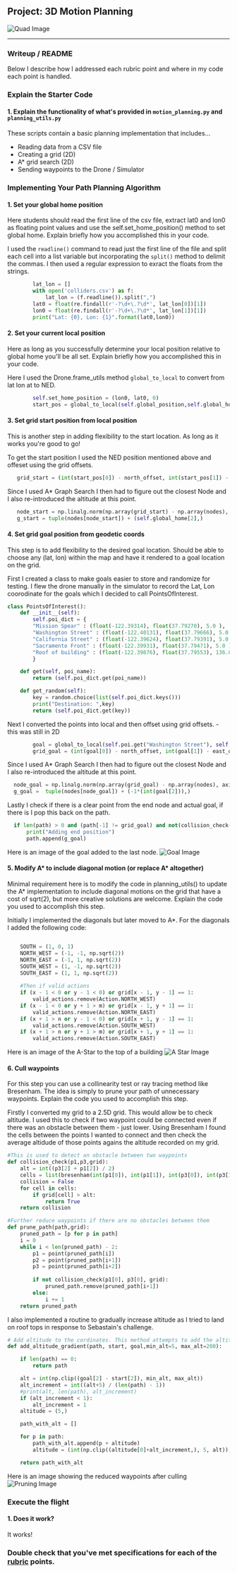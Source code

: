 ## Project: 3D Motion Planning
![Quad Image](./misc/main.png)

---


### Writeup / README
Below I describe how I addressed each rubric point and where in my code each point is handled.

### Explain the Starter Code

#### 1. Explain the functionality of what's provided in `motion_planning.py` and `planning_utils.py`
These scripts contain a basic planning implementation that includes...
* Reading data from a CSV file
* Creating a grid (2D)
* A* grid search (2D)
* Sending waypoints to the Drone / Simulator


### Implementing Your Path Planning Algorithm

#### 1. Set your global home position
Here students should read the first line of the csv file, extract lat0 and lon0 as floating point values and use the self.set_home_position() method to set global home. Explain briefly how you accomplished this in your code.

I used the `readline()` command to read just the first line of the file and split each cell into a list variable but incorporating the `split()` method to delimit the commas.
I then used a regular expression to exract the floats from the strings.
```python
        lat_lon = []
        with open('colliders.csv') as f:
            lat_lon = (f.readline()).split(",")
        lat0 = float(re.findall(r'-?\d+\.?\d*', lat_lon[0])[1])
        lon0 = float(re.findall(r'-?\d+\.?\d*', lat_lon[1])[1])
        print("Lat: {0}, Lon: {1}".format(lat0,lon0))
```


#### 2. Set your current local position
Here as long as you successfully determine your local position relative to global home you'll be all set. Explain briefly how you accomplished this in your code.

Here I used the Drone.frame_utils method `global_to_local` to convert from lat lon at to NED.
```python
        self.set_home_position = (lon0, lat0, 0)
        start_pos = global_to_local(self.global_position,self.global_home)
```

#### 3. Set grid start position from local position
This is another step in adding flexibility to the start location. As long as it works you're good to go!

To get the start position I used the NED position mentioned above and offeset using the grid offsets.
```python
   grid_start = (int(start_pos[0]) - north_offset, int(start_pos[1]) - east_offset)
```
Since I used A* Graph Search I then had to figure out the closest Node and I also re-introduced the altitude at this point.
```python
   node_start = np.linalg.norm(np.array(grid_start) - np.array(nodes), axis=1).argmin()
   g_start = tuple(nodes[node_start]) + (self.global_home[2],)
```

#### 4. Set grid goal position from geodetic coords
This step is to add flexibility to the desired goal location. Should be able to choose any (lat, lon) within the map and have it rendered to a goal location on the grid.

First I created a class to make goals easier to store and randomize for testing. I flew the drone manually in the simulator to record the Lat, Lon coorodinate for the goals which I decided to call PointsOfInterest. 
```python
class PointsOfInterest():
    def __init__(self):
        self.poi_dict = {
        "Mission Spear" : (float(-122.39314), float(37.79270), 5.0 ),
        "Washington Street" : (float(-122.40131), float(37.79666), 5.0 ),
        "California Street" : (float(-122.39624), float(37.79391), 5.0 ),
        "Sacramento Front" : (float(-122.39931), float(37.79471), 5.0 ),
        "Roof of building" : (float(-122.39876), float(37.79553), 136.0 )
        }

    def get(self, poi_name):
        return (self.poi_dict.get(poi_name))

    def get_random(self):
        key = random.choice(list(self.poi_dict.keys()))
        print("Destination: ",key)
        return (self.poi_dict.get(key))
```

Next I converted the points into local and then offset using grid offsets.  - this was still in 2D
```python
        goal = global_to_local(self.poi.get("Washington Street"), self.global_home)
        grid_goal = (int(goal[0]) - north_offset, int(goal[1]) - east_offset)
```
Since I used A* Graph Search I then had to figure out the closest Node and I also re-introduced the altitude at this point.
```python
  node_goal = np.linalg.norm(np.array(grid_goal) - np.array(nodes), axis=1).argmin()
  g_goal =  tuple(nodes[node_goal]) + (-1*(int(goal[2])),)
```
Lastly I check if there is a clear point from the end node and actual goal, if there is I pop this back on the path.
```python
  if len(path) > 0 and (path[-1] != grid_goal) and not(collision_check(path[-1], g_goal, grid)):
      print("Adding end position")
      path.append(g_goal)
```
Here is an image of the goal added to the last node.
![Goal Image](./misc/goal.png)

#### 5. Modify A* to include diagonal motion (or replace A* altogether)
Minimal requirement here is to modify the code in planning_utils() to update the A* implementation to include diagonal motions on the grid that have a cost of sqrt(2), but more creative solutions are welcome. Explain the code you used to accomplish this step.

Initially I implemented the diagonals but later moved to A*. For the diagonals I added the following code:
```python

    SOUTH = (1, 0, 1)
    NORTH_WEST = (-1, -1, np.sqrt(2))
    NORTH_EAST = (-1, 1, np.sqrt(2))
    SOUTH_WEST = (1, -1, np.sqrt(2))
    SOUTH_EAST = (1, 1, np.sqrt(2))
    
    #Then if valid actions
    if (x - 1 < 0 or y - 1 < 0) or grid[x - 1, y - 1] == 1:
        valid_actions.remove(Action.NORTH_WEST)
    if (x - 1 < 0 or y + 1 > m) or grid[x - 1, y + 1] == 1:
        valid_actions.remove(Action.NORTH_EAST)
    if (x + 1 > n or y - 1 < 0) or grid[x + 1, y - 1] == 1:
        valid_actions.remove(Action.SOUTH_WEST)
    if (x + 1 > n or y + 1 > m) or grid[x + 1, y + 1] == 1:
        valid_actions.remove(Action.SOUTH_EAST)

```
Here is an image of the A-Star to the top of a building
![A Star Image](./misc/a_star.png)

#### 6. Cull waypoints 
For this step you can use a collinearity test or ray tracing method like Bresenham. The idea is simply to prune your path of unnecessary waypoints. Explain the code you used to accomplish this step.

Firstly I converted my grid to a 2.5D grid. This would allow be to check altitude. I used this to check if two waypoint could be connected even if there was an obstacle between them - just lower.
Using Bresenham I found the cells between the points I wanted to connect and then check the average altidude of those points agains the altitude recorded on my grid.

```python
#This is used to detect an obstacle between two waypoints
def collision_check(p1,p3,grid):
    alt = int((p3[2] + p1[2]) / 2)
    cells = list(bresenham(int(p1[0]), int(p1[1]), int(p3[0]), int(p3[1])))
    collision = False
    for cell in cells:
        if grid[cell] > alt:
            return True
    return collision

#Further reduce waypoints if there are no obstacles between them 
def prune_path(path,grid):
    pruned_path = [p for p in path]
    i = 0
    while i < len(pruned_path) - 2:
        p1 = point(pruned_path[i])
        p2 = point(pruned_path[i+1])
        p3 = point(pruned_path[i+2])
        
        if not collision_check(p1[0], p3[0], grid):
            pruned_path.remove(pruned_path[i+1])
        else:
            i += 1
    return pruned_path
```
I also implemented a routine to gradually increase altitude as I tried to land on roof tops in response to Sebastain's challenge.
```python
# Add altitude to the cordinates. This method attempts to add the altitude gradually.
def add_altitude_gradient(path, start, goal,min_alt=5, max_alt=200):

    if len(path) == 0:
        return path

    alt = int(np.clip((goal[2] - start[2]), min_alt, max_alt))
    alt_increment = int((alt+5) / (len(path) - 1))
    #print(alt, len(path), alt_increment)
    if (alt_increment < 1):
        alt_increment = 1
    altitude = (5,)

    path_with_alt = []

    for p in path:
        path_with_alt.append(p + altitude)
        altitude = (int(np.clip((altitude[0]+alt_increment,), 5, alt)),)

    return path_with_alt
```

Here is an image showing the reduced waypoints after culling
![Pruning Image](./misc/pruning.png)

### Execute the flight
#### 1. Does it work?
It works!

### Double check that you've met specifications for each of the [rubric](https://review.udacity.com/#!/rubrics/1534/view) points.
  


